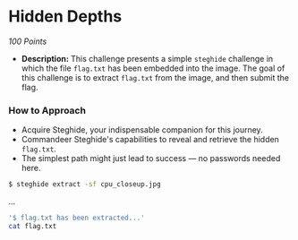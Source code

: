 # Hidden Depths
*100 Points*
- **Description:** This challenge presents a simple `steghide` challenge in which the file `flag.txt` has been embedded into the image. The goal of this challenge is to extract `flag.txt` from the image, and then submit the flag. 


### How to Approach

- Acquire Steghide, your indispensable companion for this journey.
- Commandeer Steghide's capabilities to reveal and retrieve the hidden `flag.txt`.
- The simplest path might just lead to success — no passwords needed here.


```bash
$ steghide extract -sf cpu_closeup.jpg
```

...

```bash
'$ flag.txt has been extracted...'
cat flag.txt
```



